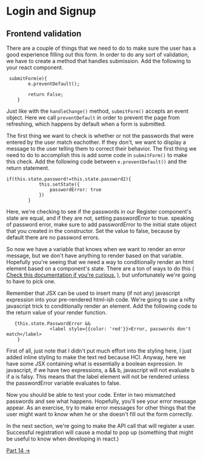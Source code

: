 # Login and Signup

## Frontend validation

There are a couple of things that we need to do to make sure the user has a good experience filling out this form. In order to do any sort of validation, we have to create a method that handles submission. Add the following to your react component.

```
 submitForm(e){
        e.preventDefault();

        return False;
    }
```
Just like with the ```handleChange()``` method, ```submitForm()``` accepts an event object. Here we call ```preventDefault``` in order to prevent the page from refreshing, which happens by default when a form is submitted. 

The first thing we want to check is whether or not the passwords that were entered by the user match eachother. If they don't, we want to display a message to the user telling them to correct their behavior. The first thing we need to do to accomplish this is add some code in ```submitForm()``` to make this check. Add the following code between ```e.preventDefault()``` and the return statement.

```
if(this.state.password!=this.state.password2){
            this.setState({
                passwordError: true
            })
        }

```
Here, we're checking to see if the passwords in our Register component's state are equal, and if they are not, setting passwordError to true. speaking of password error, make sure to add passwordError to the initial state object that you created in the constructor. Set the value to false, because by default there are no password errors. 

So now we have a variable that knows when we want to render an error message, but we don't have anything to render based on that variable. Hopefully you're seeing that we need a way to conditionally render an html element based on a component's state. There are a ton of ways to do this ( [Check this documentation if you're curious.](https://reactjs.org/docs/conditional-rendering.html) ), but unfortunately we're going to have to pick one. 

Remember that JSX can be used to insert many (if not any) javascript expression into your pre-rendered html-ish code. We're going to use a nifty javascript trick to conditionally render an element. Add the following code to the return value of your render function.

```
   {this.state.PasswordError &&
                <label style={{color: 'red'}}>Error, passwords don't match</label>
    }

```

First of all, just note that I didn't put much effort into the styling here, I just added inline styling to make the text red because HCI. Anyway, here we have some JSX containing what is essentially a boolean expression. In javascript, if we have two expressions, a && b, javascript will not evaluate b if a is falsy. This means that the label element will not be rendered unless the passwordError variable evaluates to false.

Now you should be able to test your code. Enter in two mismatched passwords and see what happens. Hopefully, you'll see your error message appear. As an exercise, try to make error messages for other things that the user might want to know when he or she doesn't fill out the form correctly.

In the next section, we're going to make the API call that will register a user. Successful registration will cause a modal to pop up (something that might be useful to know when developing in react.)

[Part 14 ->](part14.html)